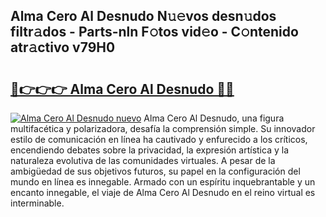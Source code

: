 ## Alma Cero Al Desnudo N𝚞𝚎vos desn𝚞dos filtr𝚊dos - Parts-nln F𝚘tos vid𝚎o - C𝚘ntenido atr𝚊ctivo v79H0

# <h2><a href="http://mb6mu5l.tromn.icu/?c=Alma+Cero+Al+Desnudo">🔗👉👉👉 Alma Cero Al Desnudo 🔗🔗</a></h2>

[![Alma Cero Al Desnudo nuevo](https://i.imgur.com/pEAQMta.gif)](http://mb6mu5l.tromn.icu/?c=Alma+Cero+Al+Desnudo)
Alma Cero Al Desnudo, una figura multifacética y polarizadora, desafía la comprensión simple. Su innovador estilo de comunicación en línea ha cautivado y enfurecido a los críticos, encendiendo debates sobre la privacidad, la expresión artística y la naturaleza evolutiva de las comunidades virtuales. A pesar de la ambigüedad de sus objetivos futuros, su papel en la configuración del mundo en línea es innegable. Armado con un espíritu inquebrantable y un encanto innegable, el viaje de Alma Cero Al Desnudo en el reino virtual es interminable.
